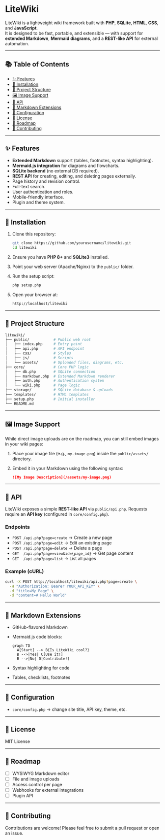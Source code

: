# LiteWiki

LiteWiki is a lightweight wiki framework built with **PHP**, **SQLite**, **HTML**, **CSS**, and **JavaScript**.  
It is designed to be fast, portable, and extensible — with support for **extended Markdown**, **Mermaid diagrams**, and a **REST-like API** for external automation.

---

## 📚 Table of Contents

- [✨ Features](#-features)
- [🚀 Installation](#-installation)
- [📂 Project Structure](#-project-structure)
- [🖼️ Image Support](#️-image-support)
- [🔌 API](#-api)
- [📝 Markdown Extensions](#-markdown-extensions)
- [🔧 Configuration](#-configuration)
- [📜 License](#-license)
- [🌱 Roadmap](#-roadmap)
- [🤝 Contributing](#-contributing)

---

## ✨ Features

- **Extended Markdown** support (tables, footnotes, syntax highlighting).
- **Mermaid.js integration** for diagrams and flowcharts.
- **SQLite backend** (no external DB required).
- **REST API** for creating, editing, and deleting pages externally.
- Page history and revision control.
- Full-text search.
- User authentication and roles.
- Mobile-friendly interface.
- Plugin and theme system.

---

## 🚀 Installation

1. Clone this repository:

    ```bash
    git clone https://github.com/yourusername/litewiki.git
    cd litewiki
    ```

2. Ensure you have **PHP 8+** and **SQLite3** installed.

3. Point your web server (Apache/Nginx) to the `public/` folder.

4. Run the setup script:

    ```bash
    php setup.php
    ```

5. Open your browser at:

    ```bash
    http://localhost/litewiki
    ```

---

## 📂 Project Structure

```bash
litewiki/
├── public/           # Public web root
│   ├── index.php     # Entry point
│   ├── api.php       # API endpoint
│   ├── css/          # Styles
│   ├── js/           # Scripts
│   └── assets/       # Uploaded files, diagrams, etc.
├── core/             # Core PHP logic
│   ├── db.php        # SQLite connection
│   ├── markdown.php  # Extended Markdown renderer
│   ├── auth.php      # Authentication system
│   └── wiki.php      # Page logic
├── storage/          # SQLite database & uploads
├── templates/        # HTML templates
├── setup.php         # Initial installer
└── README.md
```

---

## 🖼️ Image Support

While direct image uploads are on the roadmap, you can still embed images in your wiki pages:

1. Place your image file (e.g., `my-image.png`) inside the `public/assets/` directory.
2. Embed it in your Markdown using the following syntax:

    ```markdown
    ![My Image Description](/assets/my-image.png)
    ```

---

## 🔌 API

LiteWiki exposes a simple **REST-like API** via `public/api.php`.
Requests require an **API key** (configured in `core/config.php`).

### Endpoints

- `POST /api.php?page=create` → Create a new page
- `POST /api.php?page=edit` → Edit an existing page
- `POST /api.php?page=delete` → Delete a page
- `GET  /api.php?page=view&id={page_id}` → Get page content
- `GET  /api.php?page=list` → List all pages

### Example (cURL)

```bash
curl -X POST http://localhost/litewiki/api.php?page=create \
  -H "Authorization: Bearer YOUR_API_KEY" \
  -d "title=My Page" \
  -d "content=# Hello World"
```

---

## 📝 Markdown Extensions

- GitHub-flavored Markdown
- Mermaid.js code blocks:

  ```mermaid
  graph TD
    A[Start] --> B{Is LiteWiki cool?}
    B -->|Yes| C[Use it!]
    B -->|No| D[Contribute!]
  ```

- Syntax highlighting for code
- Tables, checklists, footnotes

---

## 🔧 Configuration

- `core/config.php` → change site title, API key, theme, etc.

---

## 📜 License

MIT License

---

## 🌱 Roadmap

- [ ] WYSIWYG Markdown editor
- [ ] File and image uploads
- [ ] Access control per page
- [ ] Webhooks for external integrations
- [ ] Plugin API

---

## 🤝 Contributing

Contributions are welcome! Please feel free to submit a pull request or open an issue.
